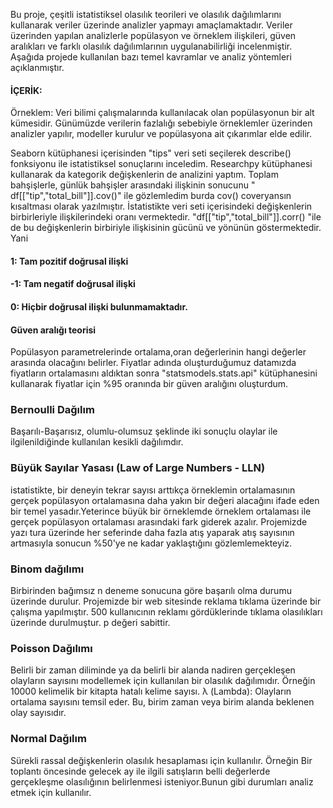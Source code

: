 Bu proje, çeşitli istatistiksel olasılık teorileri ve olasılık dağılımlarını kullanarak veriler üzerinde analizler yapmayı amaçlamaktadır. Veriler üzerinden yapılan analizlerle popülasyon ve örneklem ilişkileri, güven aralıkları ve farklı olasılık dağılımlarının uygulanabilirliği incelenmiştir. Aşağıda projede kullanılan bazı temel kavramlar ve analiz yöntemleri açıklanmıştır.

#### İÇERİK:
Örneklem: Veri bilimi çalışmalarında kullanılacak olan popülasyonun bir alt kümesidir. Günümüzde verilerin fazlalığı sebebiyle  örneklemler üzerinden analizler yapılır, modeller kurulur ve popülasyona ait çıkarımlar elde edilir.

Seaborn kütüphanesi içerisinden "tips" veri seti seçilerek describe() fonksiyonu ile istatistiksel sonuçlarını inceledim. Researchpy kütüphanesi kullanarak da kategorik değişkenlerin de analizini yaptım. Toplam bahşişlerle, günlük bahşişler arasındaki ilişkinin sonucunu " df[["tip","total_bill"]].cov()" ile gözlemledim burda cov() coveryansın kısaltması olarak yazılmıştır. İstatistikte veri seti içerisindeki değişkenlerin birbirleriyle ilişkilerindeki oranı vermektedir. "df[["tip","total_bill"]].corr() "ile de  bu değişkenlerin birbiriyle ilişkisinin gücünü ve yönünün göstermektedir. Yani 
#### 1: Tam pozitif doğrusal ilişki
#### -1: Tam negatif doğrusal ilişki
#### 0: Hiçbir doğrusal ilişki bulunmamaktadır.

#### Güven aralığı teorisi
Popülasyon parametrelerinde ortalama,oran değerlerinin hangi değerler arasında olacağını belirler.
Fiyatlar adında oluşturduğumuz datamızda fiyatların ortalamasını aldıktan sonra "statsmodels.stats.api" kütüphanesini kullanarak fiyatlar için %95 oranında bir güven aralığını oluşturdum.

### Bernoulli Dağılım
Başarılı-Başarısız, olumlu-olumsuz şeklinde iki sonuçlu olaylar ile ilgilenildiğinde kullanılan kesikli dağılımdır.

### Büyük Sayılar Yasası (Law of Large Numbers - LLN)
istatistikte, bir deneyin tekrar sayısı arttıkça örneklemin ortalamasının gerçek popülasyon ortalamasına daha yakın bir değeri alacağını ifade eden bir temel yasadır.Yeterince büyük bir örneklemde örneklem ortalaması ile gerçek popülasyon ortalaması arasındaki fark giderek azalır. Projemizde yazı tura üzerinde her seferinde daha fazla atış yaparak atış sayısının artmasıyla sonucun %50'ye ne kadar yaklaştığını gözlemlemekteyiz.

### Binom dağılımı
Birbirinden bağımsız n deneme sonucuna göre başarılı olma durumu üzerinde durulur. Projemizde bir web sitesinde reklama tıklama üzerinde bir çalışma yapılmıştır. 500 kullanıcının reklamı gördüklerinde tıklama olasılıkları üzerinde durulmuştur. p değeri sabittir.

### Poisson Dağılımı
Belirli bir zaman diliminde ya da belirli bir alanda nadiren gerçekleşen olayların sayısını modellemek için kullanılan bir olasılık dağılımıdır. Örneğin 10000 kelimelik bir kitapta hatalı kelime sayısı.
λ (Lambda): Olayların ortalama sayısını temsil eder. Bu, birim zaman veya birim alanda beklenen olay sayısıdır. 

### Normal Dağılım
Sürekli rassal değişkenlerin olasılık hesaplaması için kullanılır. Örneğin Bir toplantı öncesinde gelecek ay ile ilgili satışların belli değerlerde gerçekleşme olasılığının belirlenmesi isteniyor.Bunun gibi durumları analiz etmek için kullanılır.
